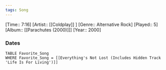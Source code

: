 ```yaml
---
tags: Song  
---
```

[Time:: 7:16]
[Artist:: [[Coldplay]] ]
[Genre:: Alternative Rock]
[Played:: 5]
[Album:: [[Parachutes (2000)]]]
[Year:: 2000]
### Dates
````dataview
TABLE Favorite_Song
WHERE Favorite_Song = [[Everything's Not Lost (Includes Hidden Track 'Life Is For Living')]]
````
